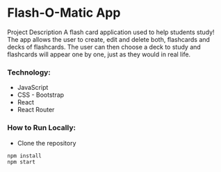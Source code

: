 # Flash-O-Matic App

Project Description
A flash card application used to help students study! The app allows the user to create, edit and delete both, flashcards and decks of flashcards. 
The user can then choose a deck to study and flashcards will appear one by one, just as they would in real life. 

### Technology:
* JavaScript
* CSS - Bootstrap
* React
* React Router

### How to Run Locally:
* Clone the repository
```
npm install
npm start
```

